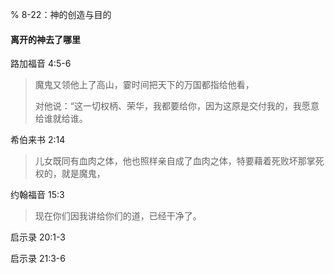 % 8-22：神的创造与目的

#### 离开的神去了哪里

路加福音 4:5-6

> 魔鬼又领他上了高山，霎时间把天下的万国都指给他看， 
>
> 对他说：“这一切权柄、荣华，我都要给你，因为这原是交付我的，我愿意给谁就给谁。

希伯来书 2:14

> 儿女既同有血肉之体，他也照样亲自成了血肉之体，特要藉着死败坏那掌死权的，就是魔鬼，

约翰福音 15:3

> 现在你们因我讲给你们的道，已经干净了。

启示录 20:1-3

启示录 21:3-6
